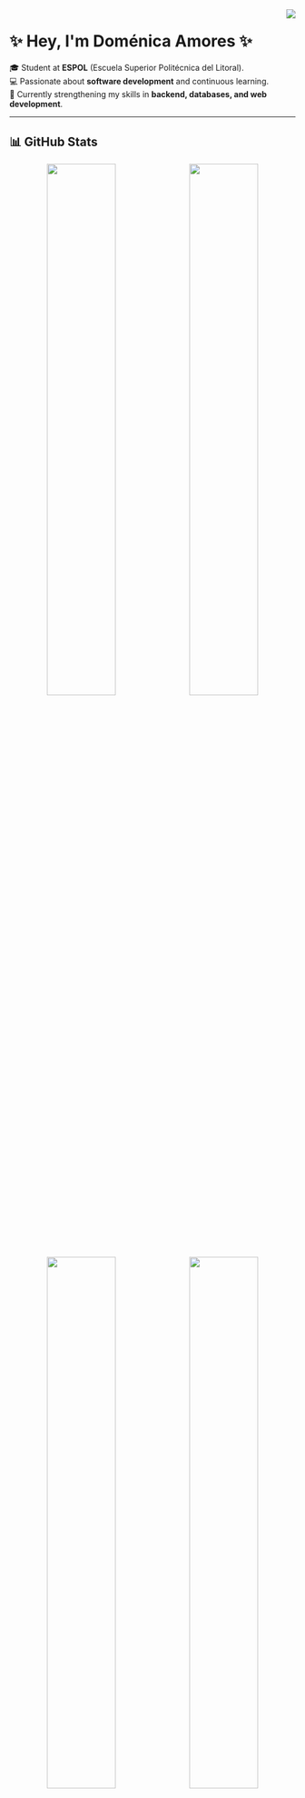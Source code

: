<img align="right" src="https://visitor-badge.laobi.icu/badge?page_id=dkac14.dkac14">

# ✨ Hey, I'm Doménica Amores ✨  

🎓 Student at **ESPOL** (Escuela Superior Politécnica del Litoral).  
💻 Passionate about **software development** and continuous learning.  
🚀 Currently strengthening my skills in **backend, databases, and web development**.  

---

## 📊 GitHub Stats  

<p align="center">
  <img src="https://github-profile-summary-cards.vercel.app/api/cards/stats?username=dkac14&theme=tokyonight" width="49%">
  <img src="https://github-profile-summary-cards.vercel.app/api/cards/productive-time?username=dkac14&theme=tokyonight&utcOffset=8" width="49%">
</p>

<p align="center">
  <img src="https://github-profile-summary-cards.vercel.app/api/cards/most-commit-language?username=dkac14&theme=tokyonight" width="49%">
  <img src="https://github-profile-summary-cards.vercel.app/api/cards/repos-per-language?username=dkac14&theme=tokyonight" width="49%">
</p>

<p align="center">
  <img src="https://github-profile-summary-cards.vercel.app/api/cards/profile-details?username=dkac14&theme=tokyonight" width="100%">
</p>

---

## 🛠️ Languages & Technologies  

<p align="center">
  <img src="https://img.shields.io/badge/Python-3776AB.svg?style=for-the-badge&logo=python&logoColor=white" alt="Python">
  <img src="https://img.shields.io/badge/Java-ED8B00.svg?style=for-the-badge&logo=openjdk&logoColor=white" alt="Java">
  <img src="https://img.shields.io/badge/C-A8B9CC.svg?style=for-the-badge&logo=c&logoColor=black" alt="C">
  <img src="https://img.shields.io/badge/HTML5-E34F26.svg?style=for-the-badge&logo=html5&logoColor=white" alt="HTML">
  <img src="https://img.shields.io/badge/CSS3-1572B6.svg?style=for-the-badge&logo=css3&logoColor=white" alt="CSS">
  <img src="https://img.shields.io/badge/JavaScript-F7DF1E.svg?style=for-the-badge&logo=javascript&logoColor=black" alt="JavaScript">
  <img src="https://img.shields.io/badge/SQL-4479A1.svg?style=for-the-badge&logo=mysql&logoColor=white" alt="SQL">
</p>  

---

## 🌐 Connect with me  

<p align="center">
  <a href="https://www.instagram.com/dnsawm.ftk?igsh=ajA0d2E0ajhxdGl6" target="_blank">
    <img src="https://img.shields.io/badge/Instagram-E4405F.svg?style=for-the-badge&logo=instagram&logoColor=white" alt="Instagram">
  </a>
  <a href="https://discordapp.com/users/dnsawm.ftk" target="_blank">
    <img src="https://img.shields.io/badge/Discord-5865F2.svg?style=for-the-badge&logo=discord&logoColor=white" alt="Discord">
  </a>
</p>  

---

✨ *Always seeking new challenges and clean lines of code.*  
⭐️ From [dkac14](https://github.com/dkac14)  
